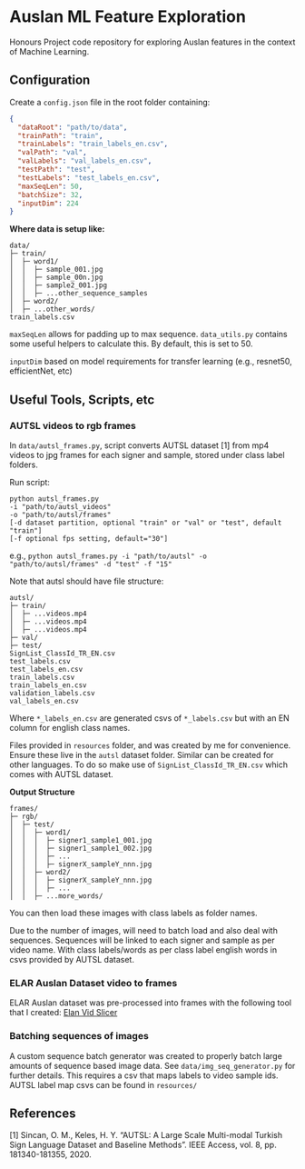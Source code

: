 # Auslan ML Feature Exploration

Honours Project code repository for exploring Auslan features in the context of Machine Learning.

## Configuration
Create a `config.json` file in the root folder containing:

```json
{
  "dataRoot": "path/to/data",
  "trainPath": "train",
  "trainLabels": "train_labels_en.csv",
  "valPath": "val",
  "valLabels": "val_labels_en.csv",
  "testPath": "test",
  "testLabels": "test_labels_en.csv",
  "maxSeqLen": 50,
  "batchSize": 32,
  "inputDim": 224
}
```
**Where data is setup like:**
```
data/
├─ train/
│  ├─ word1/
│  │  ├─ sample_001.jpg
│  │  ├─ sample_00n.jpg
│  │  ├─ sample2_001.jpg
│  │  ├─ ...other_sequence_samples
│  ├─ word2/
│  ├─ ...other_words/
train_labels.csv
```
`maxSeqLen` allows for padding up to max sequence. `data_utils.py` contains some useful 
helpers to calculate this. By default, this is set to 50.

`inputDim` based on model requirements for transfer learning (e.g., resnet50, efficientNet, etc)

## Useful Tools, Scripts, etc
### AUTSL videos to rgb frames

In `data/autsl_frames.py`, script converts AUTSL dataset [1] from mp4 videos to jpg frames
for each signer and sample, stored under class label folders.

Run script:

```
python autsl_frames.py
-i "path/to/autsl_videos"
-o "path/to/autsl/frames"
[-d dataset partition, optional "train" or "val" or "test", default "train"]
[-f optional fps setting, default="30"]
```

e.g., `python autsl_frames.py -i "path/to/autsl" -o "path/to/autsl/frames" -d "test" -f "15"`

Note that autsl should have file structure:

```
autsl/
├─ train/
│  ├─ ...videos.mp4
│  ├─ ...videos.mp4
│  ├─ ...videos.mp4
├─ val/
├─ test/
SignList_ClassId_TR_EN.csv
test_labels.csv
test_labels_en.csv
train_labels.csv
train_labels_en.csv
validation_labels.csv
val_labels_en.csv
```

Where `*_labels_en.csv` are generated csvs of `*_labels.csv` but with an EN column
for english class names.

Files provided in `resources` folder, and was created by me for convenience.
Ensure these live in the `autsl` dataset folder. Similar can be created for other languages.
To do so make use of `SignList_ClassId_TR_EN.csv` which comes with AUTSL dataset.

**Output Structure**

```
frames/
├─ rgb/
│  ├─ test/
│  │  ├─ word1/
│  │  │  ├─ signer1_sample1_001.jpg
│  │  │  ├─ signer1_sample1_002.jpg
│  │  │  ├─ ...
│  │  │  ├─ signerX_sampleY_nnn.jpg
│  │  ├─ word2/
│  │  │  ├─ signerX_sampleY_nnn.jpg
│  │  │  ├─ ...
│  │  ├─ ...more_words/
```

You can then load these images with class labels as folder names.

Due to the number of images, will need to batch load and also deal with sequences.
Sequences will be linked to each signer and sample as per video name. With class labels/words
as per class label english words in csvs provided by AUTSL dataset.

### ELAR Auslan Dataset video to frames
ELAR Auslan dataset was pre-processed into frames with the following tool that I created:
[Elan Vid Slicer](https://github.com/JNRuan/ELAN-vid-slicer)

### Batching sequences of images
A custom sequence batch generator was created to properly batch large amounts of sequence
based image data. See `data/img_seq_generator.py` for further details. This requires a csv 
that maps labels to video sample ids. AUTSL label map csvs can be found in `resources/`

## References

[1] Sincan, O. M., Keles, H. Y. “AUTSL: A Large Scale Multi-modal Turkish Sign Language Dataset and Baseline Methods”. IEEE Access, vol. 8, pp. 181340-181355, 2020.
